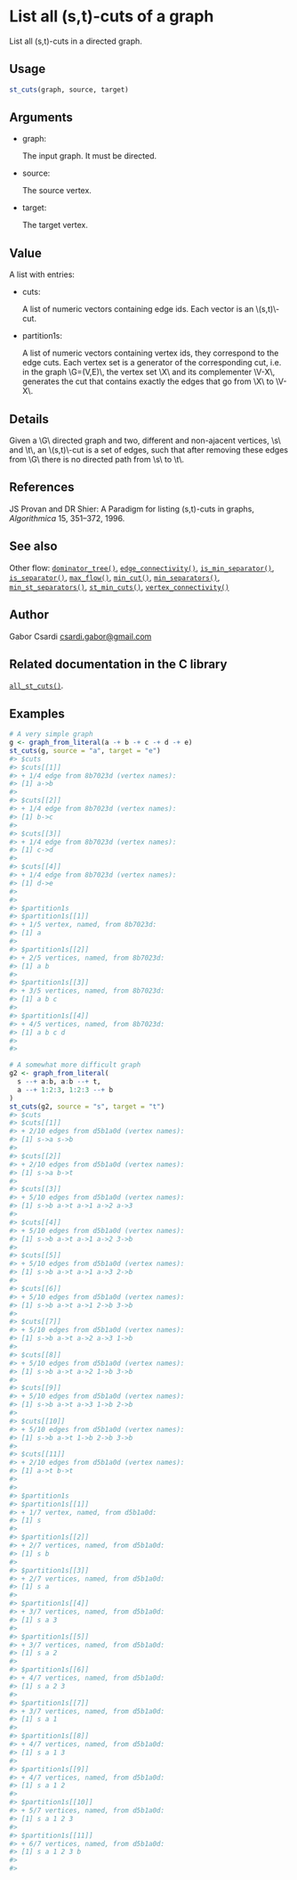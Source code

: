 # List all (s,t)-cuts of a graph

List all (s,t)-cuts in a directed graph.

## Usage

``` r
st_cuts(graph, source, target)
```

## Arguments

- graph:

  The input graph. It must be directed.

- source:

  The source vertex.

- target:

  The target vertex.

## Value

A list with entries:

- cuts:

  A list of numeric vectors containing edge ids. Each vector is an
  \\(s,t)\\-cut.

- partition1s:

  A list of numeric vectors containing vertex ids, they correspond to
  the edge cuts. Each vertex set is a generator of the corresponding
  cut, i.e. in the graph \\G=(V,E)\\, the vertex set \\X\\ and its
  complementer \\V-X\\, generates the cut that contains exactly the
  edges that go from \\X\\ to \\V-X\\.

## Details

Given a \\G\\ directed graph and two, different and non-ajacent
vertices, \\s\\ and \\t\\, an \\(s,t)\\-cut is a set of edges, such that
after removing these edges from \\G\\ there is no directed path from
\\s\\ to \\t\\.

## References

JS Provan and DR Shier: A Paradigm for listing (s,t)-cuts in graphs,
*Algorithmica* 15, 351–372, 1996.

## See also

Other flow:
[`dominator_tree()`](https://r.igraph.org/reference/dominator_tree.md),
[`edge_connectivity()`](https://r.igraph.org/reference/edge_connectivity.md),
[`is_min_separator()`](https://r.igraph.org/reference/is_min_separator.md),
[`is_separator()`](https://r.igraph.org/reference/is_separator.md),
[`max_flow()`](https://r.igraph.org/reference/max_flow.md),
[`min_cut()`](https://r.igraph.org/reference/min_cut.md),
[`min_separators()`](https://r.igraph.org/reference/min_separators.md),
[`min_st_separators()`](https://r.igraph.org/reference/min_st_separators.md),
[`st_min_cuts()`](https://r.igraph.org/reference/st_min_cuts.md),
[`vertex_connectivity()`](https://r.igraph.org/reference/vertex_connectivity.md)

## Author

Gabor Csardi <csardi.gabor@gmail.com>

## Related documentation in the C library

[`all_st_cuts()`](https://igraph.org/c/html/latest/igraph-Flows.html#igraph_all_st_cuts).

## Examples

``` r
# A very simple graph
g <- graph_from_literal(a -+ b -+ c -+ d -+ e)
st_cuts(g, source = "a", target = "e")
#> $cuts
#> $cuts[[1]]
#> + 1/4 edge from 8b7023d (vertex names):
#> [1] a->b
#> 
#> $cuts[[2]]
#> + 1/4 edge from 8b7023d (vertex names):
#> [1] b->c
#> 
#> $cuts[[3]]
#> + 1/4 edge from 8b7023d (vertex names):
#> [1] c->d
#> 
#> $cuts[[4]]
#> + 1/4 edge from 8b7023d (vertex names):
#> [1] d->e
#> 
#> 
#> $partition1s
#> $partition1s[[1]]
#> + 1/5 vertex, named, from 8b7023d:
#> [1] a
#> 
#> $partition1s[[2]]
#> + 2/5 vertices, named, from 8b7023d:
#> [1] a b
#> 
#> $partition1s[[3]]
#> + 3/5 vertices, named, from 8b7023d:
#> [1] a b c
#> 
#> $partition1s[[4]]
#> + 4/5 vertices, named, from 8b7023d:
#> [1] a b c d
#> 
#> 

# A somewhat more difficult graph
g2 <- graph_from_literal(
  s --+ a:b, a:b --+ t,
  a --+ 1:2:3, 1:2:3 --+ b
)
st_cuts(g2, source = "s", target = "t")
#> $cuts
#> $cuts[[1]]
#> + 2/10 edges from d5b1a0d (vertex names):
#> [1] s->a s->b
#> 
#> $cuts[[2]]
#> + 2/10 edges from d5b1a0d (vertex names):
#> [1] s->a b->t
#> 
#> $cuts[[3]]
#> + 5/10 edges from d5b1a0d (vertex names):
#> [1] s->b a->t a->1 a->2 a->3
#> 
#> $cuts[[4]]
#> + 5/10 edges from d5b1a0d (vertex names):
#> [1] s->b a->t a->1 a->2 3->b
#> 
#> $cuts[[5]]
#> + 5/10 edges from d5b1a0d (vertex names):
#> [1] s->b a->t a->1 a->3 2->b
#> 
#> $cuts[[6]]
#> + 5/10 edges from d5b1a0d (vertex names):
#> [1] s->b a->t a->1 2->b 3->b
#> 
#> $cuts[[7]]
#> + 5/10 edges from d5b1a0d (vertex names):
#> [1] s->b a->t a->2 a->3 1->b
#> 
#> $cuts[[8]]
#> + 5/10 edges from d5b1a0d (vertex names):
#> [1] s->b a->t a->2 1->b 3->b
#> 
#> $cuts[[9]]
#> + 5/10 edges from d5b1a0d (vertex names):
#> [1] s->b a->t a->3 1->b 2->b
#> 
#> $cuts[[10]]
#> + 5/10 edges from d5b1a0d (vertex names):
#> [1] s->b a->t 1->b 2->b 3->b
#> 
#> $cuts[[11]]
#> + 2/10 edges from d5b1a0d (vertex names):
#> [1] a->t b->t
#> 
#> 
#> $partition1s
#> $partition1s[[1]]
#> + 1/7 vertex, named, from d5b1a0d:
#> [1] s
#> 
#> $partition1s[[2]]
#> + 2/7 vertices, named, from d5b1a0d:
#> [1] s b
#> 
#> $partition1s[[3]]
#> + 2/7 vertices, named, from d5b1a0d:
#> [1] s a
#> 
#> $partition1s[[4]]
#> + 3/7 vertices, named, from d5b1a0d:
#> [1] s a 3
#> 
#> $partition1s[[5]]
#> + 3/7 vertices, named, from d5b1a0d:
#> [1] s a 2
#> 
#> $partition1s[[6]]
#> + 4/7 vertices, named, from d5b1a0d:
#> [1] s a 2 3
#> 
#> $partition1s[[7]]
#> + 3/7 vertices, named, from d5b1a0d:
#> [1] s a 1
#> 
#> $partition1s[[8]]
#> + 4/7 vertices, named, from d5b1a0d:
#> [1] s a 1 3
#> 
#> $partition1s[[9]]
#> + 4/7 vertices, named, from d5b1a0d:
#> [1] s a 1 2
#> 
#> $partition1s[[10]]
#> + 5/7 vertices, named, from d5b1a0d:
#> [1] s a 1 2 3
#> 
#> $partition1s[[11]]
#> + 6/7 vertices, named, from d5b1a0d:
#> [1] s a 1 2 3 b
#> 
#> 
```

